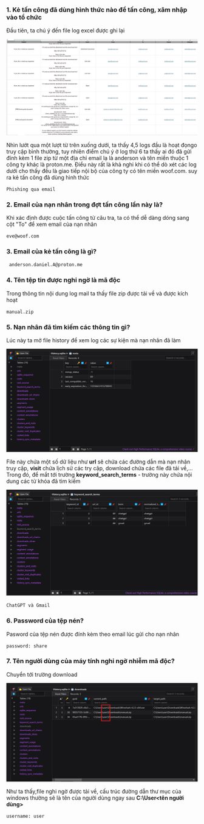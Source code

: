 ### 1. Kẻ tấn công đã dùng hình thức nào để tấn công, xâm nhập vào tổ chức

Đầu tiên, ta chú ý đến file log excel được ghi lại 

![mail Logs](/Media/excel_log.png "excel")

Nhìn lướt qua một lượt từ trên xuống dưới, ta thấy 4,5 logs đầu là hoạt đọngo truy cập bình thường, tuy nhiên điểm chú ý ở log thứ 6 ta thấy ai đó đã gửi đính kèm 1 file zip từ một địa chỉ email lạ là anderson và tên miền thuộc 1 công ty khác là proton.me. Điểu này rất là khả nghi khi có thể dò xét các log dưới cho thấy đều là giao tiếp nội bộ của công ty có tên miền woof.com. suy ra kẻ tấn công đã dùng hình thức 

    Phishing qua email

### 2. Email của nạn nhân trong đợt tấn công lần này là?

Khi xác định được cuộc tấn công từ câu tra, ta có thể dễ dàng dóng sang cột "To" để xem email của nạn nhân

    eve@woof.com

### 3. Email của kẻ tấn công là gì?

     anderson.daniel.A@proton.me


### 4. Tên tệp tin được nghi ngờ là mã độc

Trong thông tin nội dung log mail ta thấy file zip được tải về và được kích hoạt 

    manual.zip

### 5. Nạn nhân đã tìm kiếm các thông tin gì?

Lúc này ta mở file history để xem log các sự kiện mà nạn nhân đã làm

![History](/Media/sqlite_overview.png "slqite")

File này chứa một số dữ liệu như **url** sẽ chứa các đường dẫn mà nạn nhân truy cập, **visit** chứa lịch sử các try cập, download chứa các file đã tải về,... Trong đó, để mắt tới trường **keyword_search_terms** - trường này chứa nội dung các từ khóa đã tìm kiếm

![Keyword](/Media/keyword_searching_sqlite.png "slqite")

    ChatGPT và Gmail

### 6. Password của tệp nén?

Pasword của tệp nén được đính kèm theo email lúc gửi cho nạn nhân

    password: share

### 7. Tên người dùng của máy tính nghi ngờ nhiễm mã độc?

Chuyển tới trường download 

![downloaded files](/Media/Download_log.png "slqite")

Như ta thấy,file nghi ngờ được tải về, cấu trúc đường dẫn thư mục của windows thường sẽ là tên của người dùng ngay sau **C:\User\<tên người dùng>** 

    username: user